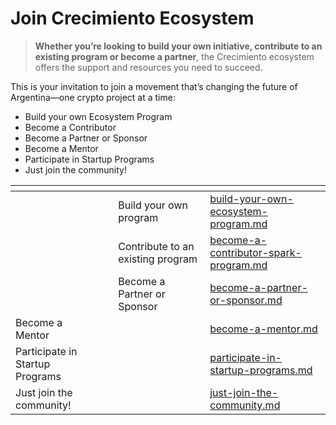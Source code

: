 # Join Crecimiento Ecosystem

> **Whether you’re looking to build your own initiative, contribute to an existing program or become a partner**, the Crecimiento ecosystem offers the support and resources you need to succeed.

This is your invitation to join a movement that’s changing the future of Argentina—one crypto project at a time:

* Build your own Ecosystem Program
* Become a Contributor
* Become a Partner or Sponsor
* Become a Mentor
* Participate in Startup Programs
* Just join the community!



<table data-view="cards"><thead><tr><th></th><th></th><th></th><th data-hidden data-card-target data-type="content-ref"></th></tr></thead><tbody><tr><td></td><td></td><td>Build your own program</td><td><a href="build-your-own-ecosystem-program.md">build-your-own-ecosystem-program.md</a></td></tr><tr><td></td><td></td><td>Contribute to an existing program</td><td><a href="become-a-contributor-spark-program.md">become-a-contributor-spark-program.md</a></td></tr><tr><td></td><td></td><td>Become a Partner or Sponsor</td><td><a href="become-a-partner-or-sponsor.md">become-a-partner-or-sponsor.md</a></td></tr><tr><td>Become a Mentor</td><td></td><td></td><td><a href="become-a-mentor.md">become-a-mentor.md</a></td></tr><tr><td>Participate in Startup Programs</td><td></td><td></td><td><a href="participate-in-startup-programs.md">participate-in-startup-programs.md</a></td></tr><tr><td>Just join the community!</td><td></td><td></td><td><a href="just-join-the-community.md">just-join-the-community.md</a></td></tr></tbody></table>



